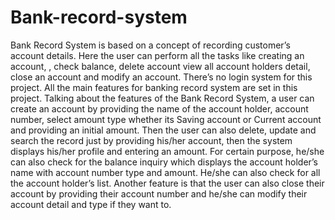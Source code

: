 # Bank-record-system
Bank Record System is based on a concept of recording customer’s account details. Here the user can perform all the tasks like creating an account, , check balance, delete account view all account holders detail, close an account and modify an account. There’s no login system for this project. All the main features for banking record system are set in this project.  Talking about the features of the Bank Record System, a user can create an account by providing the name of the account holder, account number, select amount type whether its Saving account or Current account and providing an initial amount. Then the user can also delete, update and search the record just by providing his/her account, then the system displays his/her profile and entering an amount. For certain purpose, he/she can also check for the balance inquiry which displays the account holder’s name with account number type and amount. He/she can also check for all the account holder’s list. Another feature is that the user can also close their account by providing their account number and he/she can modify their account detail and type if they want to.
